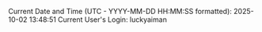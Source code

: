 Current Date and Time (UTC - YYYY-MM-DD HH:MM:SS formatted): 2025-10-02 13:48:51
Current User's Login: luckyaiman
